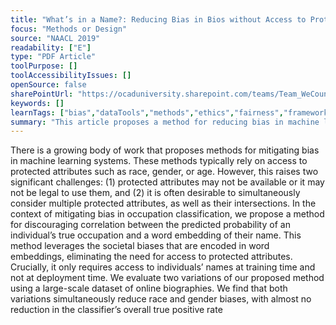 ```yaml
---
title: "What’s in a Name?: Reducing Bias in Bios without Access to Protected Attributes"
focus: "Methods or Design"
source: "NAACL 2019"
readability: ["E"]
type: "PDF Article"
toolPurpose: []
toolAccessibilityIssues: []
openSource: false
sharePointUrl: "https://ocaduniversity.sharepoint.com/teams/Team_WeCount/Shared%20Documents/Resources%20and%20Tools/Literature%20(curated)/What%20is%20in%20a%20Name_%20Reducing%20Bias%20in%20Bios%20without%20Access%20to%20Protected%20Attributes.pdf"
keywords: []
learnTags: ["bias","dataTools","methods","ethics","fairness","framework","inclusivePractice","machineLearning","solution"]
summary: "This article proposes a method for reducing bias in machine learning classifiers without relying on protected attributes. In the context of occupation classification, this method discourages a classifier from learning a correlation between the predicted probability of an individual’s occupation and a word embedding of their name.  "
---
```

There is a growing body of work that proposes methods for mitigating bias in machine learning systems. These methods typically rely on access to protected attributes such as race, gender, or age. However, this raises two significant challenges: (1) protected attributes may not be available or it may not be legal to use them, and (2) it is often desirable to simultaneously consider multiple protected attributes, as well as their intersections. In the context of mitigating bias in occupation classification, we propose a method for discouraging correlation between the predicted probability of an individual’s true occupation and a word embedding of their name. This method leverages the societal biases that are encoded in word embeddings, eliminating the need for access to protected attributes. Crucially, it only requires access to individuals’ names at training time and not at deployment time. We evaluate two variations of our proposed method using a large-scale dataset of online biographies. We find that both variations simultaneously reduce race and gender biases, with almost no reduction in the classifier’s overall true positive rate
